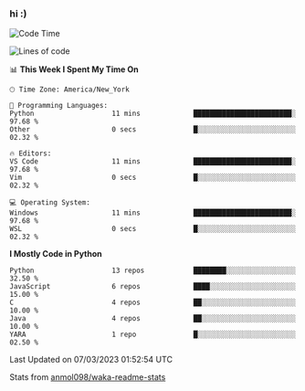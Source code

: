 ### hi :)

<!--START_SECTION:waka-->
![Code Time](http://img.shields.io/badge/Code%20Time-955%20hrs-blue)

![Lines of code](https://img.shields.io/badge/From%20Hello%20World%20I%27ve%20Written-2.0%20million%20lines%20of%20code-blue)

📊 **This Week I Spent My Time On** 

```text
🕑︎ Time Zone: America/New_York

💬 Programming Languages: 
Python                   11 mins             ████████████████████████░   97.68 % 
Other                    0 secs              █░░░░░░░░░░░░░░░░░░░░░░░░   02.32 % 

🔥 Editors: 
VS Code                  11 mins             ████████████████████████░   97.68 % 
Vim                      0 secs              █░░░░░░░░░░░░░░░░░░░░░░░░   02.32 % 

💻 Operating System: 
Windows                  11 mins             ████████████████████████░   97.68 % 
WSL                      0 secs              █░░░░░░░░░░░░░░░░░░░░░░░░   02.32 % 
```

**I Mostly Code in Python** 

```text
Python                   13 repos            ████████░░░░░░░░░░░░░░░░░   32.50 % 
JavaScript               6 repos             ████░░░░░░░░░░░░░░░░░░░░░   15.00 % 
C                        4 repos             ██░░░░░░░░░░░░░░░░░░░░░░░   10.00 % 
Java                     4 repos             ██░░░░░░░░░░░░░░░░░░░░░░░   10.00 % 
YARA                     1 repo              █░░░░░░░░░░░░░░░░░░░░░░░░   02.50 % 
```




 Last Updated on 07/03/2023 01:52:54 UTC
<!--END_SECTION:waka-->

Stats from [anmol098/waka-readme-stats](https://github.com/anmol098/waka-readme-stats)